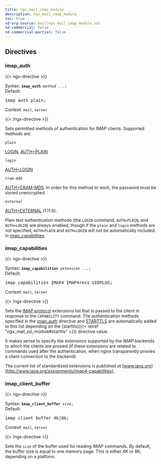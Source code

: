 ```yaml
---
title: ngx_mail_imap_module
description: ngx_mail_imap_module
toc: true
nd-org-source: mail/ngx_mail_imap_module.xml
nd-commercial: false
nd-commercial-partial: false
---
```



<!--
      ********************************************************************************
      🛑 WARNING: AUTOGENERATED FILE - DO NOT EDIT 🛑 This Markdown file was
      automatically generated from the source XML documentation. Any manual
      changes made directly to this file will be overwritten. To request or
      suggest changes, please edit the source XML files instead.
      https://github.com/nginx/nginx.org/tree/main/xml/en
      ********************************************************************************
      -->

## Directives

### imap_auth

{{< ngx-directive >}}

<tr>
<th>Syntax: </th>
<td><code><strong>imap_auth</strong> <i>method</i> <i>...</i>;</code><br/></td>
</tr><tr>
<th>Default: </th>
<td><pre>imap_auth plain;</pre></td>
</tr><tr>
<th>Context: </th>
<td><code>mail</code>, <code>server</code></td>
</tr>

{{< /ngx-directive >}}


Sets permitted methods of authentication for IMAP clients.
Supported methods are:

`plain`

[LOGIN](https://datatracker.ietf.org/doc/html/rfc3501),
[AUTH=PLAIN](https://datatracker.ietf.org/doc/html/rfc4616)

`login`

[AUTH=LOGIN](https://datatracker.ietf.org/doc/html/draft-murchison-sasl-login-00)

`cram-md5`

[AUTH=CRAM-MD5](https://datatracker.ietf.org/doc/html/rfc2195).
In order for this method to work, the password must be stored unencrypted.


`external`

[AUTH=EXTERNAL](https://datatracker.ietf.org/doc/html/rfc4422) (1.11.6).




Plain text authentication methods
(the `LOGIN` command, `AUTH=PLAIN`,
and `AUTH=LOGIN`) are always enabled,
though if the `plain` and `login` methods
are not specified,
`AUTH=PLAIN` and `AUTH=LOGIN`
will not be automatically included in [imap_capabilities](#imap_capabilities).
### imap_capabilities

{{< ngx-directive >}}

<tr>
<th>Syntax: </th>
<td><code><strong>imap_capabilities</strong> <i>extension</i> <i>...</i>;</code><br/></td>
</tr><tr>
<th>Default: </th>
<td><pre>imap_capabilities IMAP4 IMAP4rev1 UIDPLUS;</pre></td>
</tr><tr>
<th>Context: </th>
<td><code>mail</code>, <code>server</code></td>
</tr>

{{< /ngx-directive >}}


Sets the
[IMAP protocol](https://datatracker.ietf.org/doc/html/rfc3501)
extensions list that is passed to the client in response to
the `CAPABILITY` command.
The authentication methods specified in the [imap_auth](#imap_auth) directive and
[STARTTLS](https://datatracker.ietf.org/doc/html/rfc2595)
are automatically added to this list depending on the
[starttls]({{< relref "ngx_mail_ssl_module#starttls" >}}) directive value.

It makes sense to specify the extensions
supported by the IMAP backends
to which the clients are proxied (if these extensions are related to commands
used after the authentication, when nginx transparently proxies a client
connection to the backend).

The current list of standardized extensions is published at
[www.iana.org](http://www.iana.org/assignments/imap4-capabilities).
### imap_client_buffer

{{< ngx-directive >}}

<tr>
<th>Syntax: </th>
<td><code><strong>imap_client_buffer</strong> <i>size</i>;</code><br/></td>
</tr><tr>
<th>Default: </th>
<td><pre>imap_client_buffer 4k|8k;</pre></td>
</tr><tr>
<th>Context: </th>
<td><code>mail</code>, <code>server</code></td>
</tr>

{{< /ngx-directive >}}


Sets the `size` of the buffer used for reading IMAP commands.
By default, the buffer size is equal to one memory page.
This is either 4K or 8K, depending on a platform.
